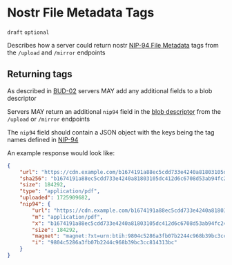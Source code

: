 # Nostr File Metadata Tags

`draft` `optional`

Describes how a server could return nostr [NIP-94 File Metadata](https://github.com/nostr-protocol/nips/blob/master/94.md) tags from the `/upload` and `/mirror` endpoints

## Returning tags

As described in [BUD-02](./02.md#blob-descriptor) servers MAY add any additional fields to a blob descriptor

Servers MAY return an additional `nip94` field in the [blob descriptor](./02.md#blob-descriptor) from the `/upload` or `/mirror` endpoints

The `nip94` field should contain a JSON object with the keys being the tag names defined in [NIP-94](https://github.com/nostr-protocol/nips/blob/master/94.md)

An example response would look like:

```json
{
	"url": "https://cdn.example.com/b1674191a88ec5cdd733e4240a81803105dc412d6c6708d53ab94fc248f4f553.pdf",
	"sha256": "b1674191a88ec5cdd733e4240a81803105dc412d6c6708d53ab94fc248f4f553",
	"size": 184292,
	"type": "application/pdf",
	"uploaded": 1725909682,
	"nip94": {
		"url": "https://cdn.example.com/b1674191a88ec5cdd733e4240a81803105dc412d6c6708d53ab94fc248f4f553.pdf",
		"m": "application/pdf",
		"x": "b1674191a88ec5cdd733e4240a81803105dc412d6c6708d53ab94fc248f4f553",
		"size": 184292,
		"magnet": "magnet:?xt=urn:btih:9804c5286a3fb07b2244c968b39bc3cc814313bc&dn=bitcoin.pdf",
		"i": "9804c5286a3fb07b2244c968b39bc3cc814313bc"
	}
}
```
